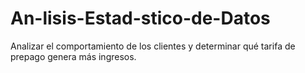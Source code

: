 # An-lisis-Estad-stico-de-Datos
 Analizar el comportamiento de los clientes y determinar qué tarifa de prepago genera más ingresos. 
